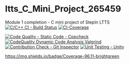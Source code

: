 # ltts_C_Mini_Project_265459
Module 1 completion - C mini project of StepIn LTTS
[![C/C++ CI - Build Status](https://github.com/geek-gopi/C_Mini_Project_265459/actions/workflows/c-cpp.yml/badge.svg)](https://github.com/geek-gopi/C_Mini_Project_265459/actions/workflows/c-cpp.yml)
[![CI-Coverage](https://github.com/geek-gopi/C_Mini_Project_265459/actions/workflows/gcov.yml/badge.svg)](https://github.com/geek-gopi/C_Mini_Project_265459/actions/workflows/gcov.yml)

[![Code Quality - Static Code - Cppcheck](https://github.com/geek-gopi/C_Mini_Project_265459/actions/workflows/cppcheck.yml/badge.svg)](https://github.com/geek-gopi/C_Mini_Project_265459/actions/workflows/cppcheck.yml)
[![CodeQuality Dynamic Code Analysis Valgrind](https://github.com/geek-gopi/C_Mini_Project_265459/actions/workflows/CodeQuality_Dynamic.yml/badge.svg)](https://github.com/geek-gopi/C_Mini_Project_265459/actions/workflows/CodeQuality_Dynamic.yml)
[![Contribution Check - Git Inspector](https://github.com/geek-gopi/C_Mini_Project_265459/actions/workflows/gitinspector.yml/badge.svg)](https://github.com/geek-gopi/C_Mini_Project_265459/actions/workflows/gitinspector.yml)
[![Unit Testing - Unity](https://github.com/geek-gopi/C_Mini_Project_265459/actions/workflows/unity.yml/badge.svg)](https://github.com/geek-gopi/C_Mini_Project_265459/actions/workflows/unity.yml)

https://img.shields.io/badge/Coverage-96.11-brightgreen
